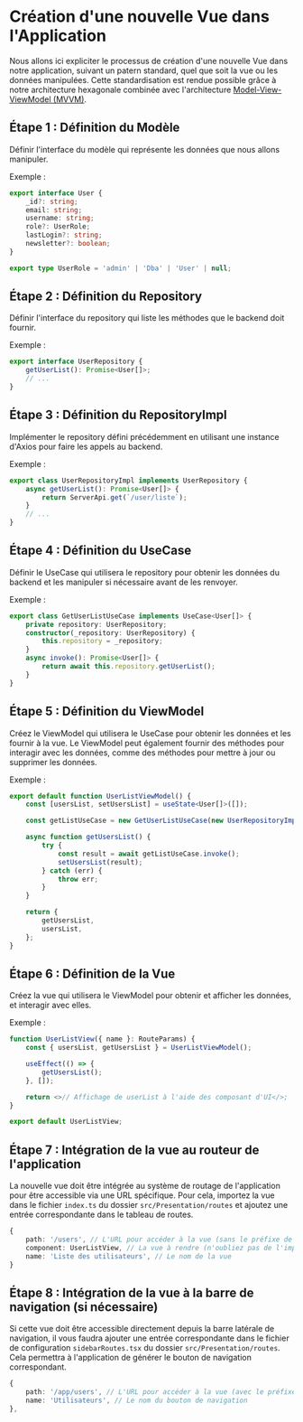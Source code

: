 # Création d'une nouvelle Vue dans l'Application

Nous allons ici expliciter le processus de création d'une nouvelle Vue dans notre application, suivant un patern standard, quel que soit la vue ou les données manipulées. Cette standardisation est rendue possible grâce à notre architecture hexagonale combinée avec l'architecture [Model-View-ViewModel (MVVM)](mvvm.md).

## Étape 1 : Définition du Modèle

Définir l'interface du modèle qui représente les données que nous allons manipuler.

Exemple :

```ts
export interface User {
	_id?: string;
	email: string;
	username: string;
	role?: UserRole;
	lastLogin?: string;
	newsletter?: boolean;
}

export type UserRole = 'admin' | 'Dba' | 'User' | null;
```

## Étape 2 : Définition du Repository

Définir l'interface du repository qui liste les méthodes que le backend doit fournir.

Exemple :

```typescript
export interface UserRepository {
	getUserList(): Promise<User[]>;
	// ...
}
```

## Étape 3 : Définition du RepositoryImpl

Implémenter le repository défini précédemment en utilisant une instance d'Axios pour faire les appels au backend.

Exemple :

```ts
export class UserRepositoryImpl implements UserRepository {
	async getUserList(): Promise<User[]> {
		return ServerApi.get(`/user/liste`);
	}
	// ...
}
```

## Étape 4 : Définition du UseCase

Définir le UseCase qui utilisera le repository pour obtenir les données du backend et les manipuler si nécessaire avant de les renvoyer.

Exemple :

```ts
export class GetUserListUseCase implements UseCase<User[]> {
	private repository: UserRepository;
	constructor(_repository: UserRepository) {
		this.repository = _repository;
	}
	async invoke(): Promise<User[]> {
		return await this.repository.getUserList();
	}
}
```

## Étape 5 : Définition du ViewModel

Créez le ViewModel qui utilisera le UseCase pour obtenir les données et les fournir à la vue. Le ViewModel peut également fournir des méthodes pour interagir avec les données, comme des méthodes pour mettre à jour ou supprimer les données.

Exemple :

```ts
export default function UserListViewModel() {
	const [usersList, setUsersList] = useState<User[]>([]);

	const getListUseCase = new GetUserListUseCase(new UserRepositoryImpl());

	async function getUsersList() {
		try {
			const result = await getListUseCase.invoke();
			setUsersList(result);
		} catch (err) {
			throw err;
		}
	}

	return {
		getUsersList,
		usersList,
	};
}
```

## Étape 6 : Définition de la Vue

Créez la vue qui utilisera le ViewModel pour obtenir et afficher les données, et interagir avec elles.

Exemple :

```typescript
function UserListView({ name }: RouteParams) {
	const { usersList, getUsersList } = UserListViewModel();

	useEffect(() => {
		getUsersList();
	}, []);

	return <>// Affichage de userList à l'aide des composant d'UI</>;
}

export default UserListView;
```

## Étape 7 : Intégration de la vue au routeur de l'application

La nouvelle vue doit être intégrée au système de routage de l'application pour être accessible via une URL spécifique. Pour cela, importez la vue dans le fichier `index.ts` du dossier `src/Presentation/routes` et ajoutez une entrée correspondante dans le tableau de routes.

```ts
{
    path: '/users', // L'URL pour accéder à la vue (sans le préfixe de l'application, qui est ajouté par le routeur dans App.tsx)
    component: UserListView, // La vue à rendre (n'oubliez pas de l'importer)
    name: 'Liste des utilisateurs', // Le nom de la vue
}
```

## Étape 8 : Intégration de la vue à la barre de navigation (si nécessaire)

Si cette vue doit être accessible directement depuis la barre latérale de navigation, il vous faudra ajouter une entrée correspondante dans le fichier de configuration `sidebarRoutes.tsx` du dossier `src/Presentation/routes`. Cela permettra à l'application de générer le bouton de navigation correspondant.

```ts
{
    path: '/app/users', // L'URL pour accéder à la vue (avec le préfixe de l'application)
    name: 'Utilisateurs', // Le nom du bouton de navigation
},
```
